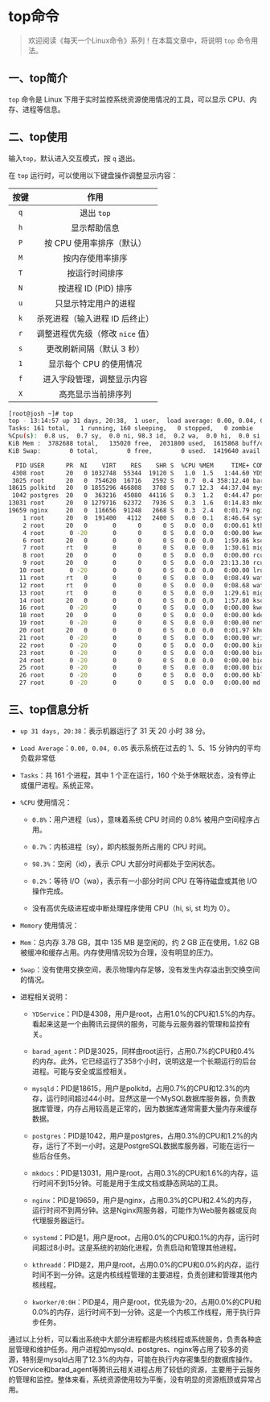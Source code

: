 # top命令



> 欢迎阅读《每天一个Linux命令》系列！在本篇文章中，将说明 `top` 命令用法。

## 一、top简介

`top` 命令是 Linux 下用于实时监控系统资源使用情况的工具，可以显示 CPU、内存、进程等信息。



## 二、top使用

输入`top`，默认进入交互模式，按 `q` 退出。

在 `top` 运行时，可以使用以下键盘操作调整显示内容：

| 按键 |               作用               |
| :--: | :------------------------------: |
| `q`  |            退出 `top`            |
| `h`  |           显示帮助信息           |
| `P`  |    按 CPU 使用率排序（默认）     |
| `M`  |         按内存使用率排序         |
| `T`  |          按运行时间排序          |
| `N`  |       按进程 ID (PID) 排序       |
| `u`  |       只显示特定用户的进程       |
| `k`  |  杀死进程（输入进程 ID 后终止）  |
| `r`  | 调整进程优先级（修改 `nice` 值） |
| `s`  |    更改刷新间隔（默认 3 秒）     |
| `1`  |     显示每个 CPU 的使用情况      |
| `f`  |    进入字段管理，调整显示内容    |
| `X`  |        高亮显示当前排序列        |

```bash
[root@josh ~]# top
top - 13:14:57 up 31 days, 20:38,  1 user,  load average: 0.00, 0.04, 0.05
Tasks: 161 total,   1 running, 160 sleeping,   0 stopped,   0 zombie
%Cpu(s):  0.8 us,  0.7 sy,  0.0 ni, 98.3 id,  0.2 wa,  0.0 hi,  0.0 si,  0.0 st
KiB Mem :  3782688 total,   135020 free,  2031800 used,  1615868 buff/cache
KiB Swap:        0 total,        0 free,        0 used.  1419640 avail Mem 

  PID USER      PR  NI    VIRT    RES    SHR S  %CPU %MEM     TIME+ COMMAND       
 4308 root      20   0 1032748  55344  19120 S   1.0  1.5   1:44.60 YDService     
 3025 root      20   0  754620  16716   2592 S   0.7  0.4 358:12.40 barad_agent   
18615 polkitd   20   0 1855296 466808   3708 S   0.7 12.3  44:37.04 mysqld        
 1042 postgres  20   0  363216  45080  44116 S   0.3  1.2   0:44.47 postgres      
13031 root      20   0 1279716  62372   7936 S   0.3  1.6   0:14.83 mkdocs        
19659 nginx     20   0  116656  91248   2668 S   0.3  2.4   0:01.79 nginx         
    1 root      20   0  191400   4112   2400 S   0.0  0.1   8:46.64 systemd       
    2 root      20   0       0      0      0 S   0.0  0.0   0:00.61 kthreadd      
    4 root       0 -20       0      0      0 S   0.0  0.0   0:00.00 kworker/0:0H  
    6 root      20   0       0      0      0 S   0.0  0.0   1:59.86 ksoftirqd/0   
    7 root      rt   0       0      0      0 S   0.0  0.0   1:30.61 migration/0   
    8 root      20   0       0      0      0 S   0.0  0.0   0:00.00 rcu_bh        
    9 root      20   0       0      0      0 S   0.0  0.0  23:13.30 rcu_sched     
   10 root       0 -20       0      0      0 S   0.0  0.0   0:00.00 lru-add-drain 
   11 root      rt   0       0      0      0 S   0.0  0.0   0:08.49 watchdog/0    
   12 root      rt   0       0      0      0 S   0.0  0.0   0:08.68 watchdog/1    
   13 root      rt   0       0      0      0 S   0.0  0.0   1:29.61 migration/1   
   14 root      20   0       0      0      0 S   0.0  0.0   1:57.80 ksoftirqd/1   
   16 root       0 -20       0      0      0 S   0.0  0.0   0:00.00 kworker/1:0H  
   18 root      20   0       0      0      0 S   0.0  0.0   0:00.00 kdevtmpfs     
   19 root       0 -20       0      0      0 S   0.0  0.0   0:00.00 netns         
   20 root      20   0       0      0      0 S   0.0  0.0   0:01.97 khungtaskd    
   21 root       0 -20       0      0      0 S   0.0  0.0   0:00.00 writeback     
   22 root       0 -20       0      0      0 S   0.0  0.0   0:00.00 kintegrityd   
   23 root       0 -20       0      0      0 S   0.0  0.0   0:00.00 bioset        
   24 root       0 -20       0      0      0 S   0.0  0.0   0:00.00 bioset        
   25 root       0 -20       0      0      0 S   0.0  0.0   0:00.00 bioset        
   26 root       0 -20       0      0      0 S   0.0  0.0   0:00.00 kblockd       
   27 root       0 -20       0      0      0 S   0.0  0.0   0:00.00 md   
```



## 三、top信息分析

- `up 31 days, 20:38`：表示机器运行了 31 天 20 小时 38 分。

- `Load Average`：`0.00, 0.04, 0.05` 表示系统在过去的 1、5、15 分钟内的平均负载非常低
- `Tasks`：共 161 个进程，其中 1 个正在运行，160 个处于休眠状态，没有停止或僵尸进程。系统正常。

- `%CPU` 使用情况：
  - `0.8%`：用户进程（us），意味着系统 CPU 时间的 0.8% 被用户空间程序占用。
  
  - `0.7%`：内核进程（sy），即内核服务所占用的 CPU 时间。
  
  - `98.3%`：空闲（id），表示 CPU 大部分时间都处于空闲状态。
  
  - `0.2%`：等待 I/O（wa），表示有一小部分时间 CPU 在等待磁盘或其他 I/O 操作完成。
  
  - 没有高优先级进程或中断处理程序使用 CPU（hi, si, st 均为 0）。
  
- `Memory` 使用情况：
- `Mem`：总内存 3.78 GB，其中 135 MB 是空闲的，约 2 GB 正在使用，1.62 GB 被缓冲和缓存占用。内存使用情况较为合理，没有明显的压力。
  
- `Swap`：没有使用交换空间，表示物理内存足够，没有发生内存溢出到交换空间的情况。

- 进程相关说明：

  - `YDService`：PID是4308，用户是root，占用1.0%的CPU和1.5%的内存。看起来这是一个由腾讯云提供的服务，可能与云服务器的管理和监控有关。 


  - `barad_agent`：PID是3025，同样由root运行，占用0.7%的CPU和0.4%的内存。此外，它已经运行了358个小时，说明这是一个长期运行的后台进程。可能与安全或监控相关。 

  - `mysqld`：PID是18615，用户是polkitd，占用0.7%的CPU和12.3%的内存，运行时间超过44小时。显然这是一个MySQL数据库服务器，负责数据库管理，内存占用较高是正常的，因为数据库通常需要大量内存来缓存数据。

  - `postgres`：PID是1042，用户是postgres，占用0.3%的CPU和1.2%的内存，运行了不到一小时。这是PostgreSQL数据库服务器，可能在运行一些后台任务。 

  - `mkdocs`：PID是13031，用户是root，占用0.3%的CPU和1.6%的内存，运行时间不到15分钟。可能是用于生成文档或静态网站的工具。

  - `nginx`：PID是19659，用户是nginx，占用0.3%的CPU和2.4%的内存，运行时间不到两分钟。这是Nginx网服务器，可能作为Web服务器或反向代理服务器运行。 

  - `systemd`：PID是1，用户是root，占用0.0%的CPU和0.1%的内存，运行时间超过8小时。这是系统的初始化进程，负责启动和管理其他进程。 

  - `kthreadd`：PID是2，用户是root，占用0.0%的CPU和0.0%的内存，运行时间不到一分钟。这是内核线程管理的主要进程，负责创建和管理其他内核线程。 

  - `kworker/0:0H`：PID是4，用户是root，优先级为-20，占用0.0%的CPU和0.0%的内存，运行时间不到一分钟。这是一个内核工作线程，用于执行异步任务。 

通过以上分析，可以看出系统中大部分进程都是内核线程或系统服务，负责各种底层管理和维护任务。用户进程如mysqld、postgres、nginx等占用了较多的资源，特别是mysqld占用了12.3%的内存，可能在执行内存密集型的数据库操作。YDService和barad_agent等腾讯云相关进程占用了较低的资源，主要用于云服务的管理和监控。整体来看，系统资源使用较为平衡，没有明显的资源瓶颈或异常占用。